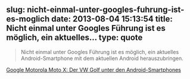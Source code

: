 slug: nicht-einmal-unter-googles-fuhrung-ist-es-moglich
date: 2013-08-04 15:13:54
title: Nicht einmal unter Googles Führung ist es möglich, ein aktuelles...
type: quote
---

> Nicht einmal unter Googles Führung ist es möglich, ein aktuelles Android-Smartphone mit dem aktuellen Android herauszubringen.

[Google Motorola Moto X: Der VW Golf unter den Android-Smartphones](http://neuerdings.com/2013/08/01/google-motorola-moto-x/)

